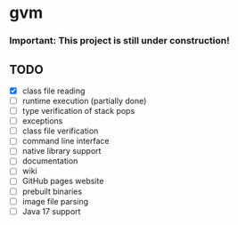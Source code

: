 # gvm

### Important: This project is still under construction!

## TODO

- [x] class file reading
- [ ] runtime execution (partially done)
- [ ] type verification of stack pops
- [ ] exceptions
- [ ] class file verification
- [ ] command line interface
- [ ] native library support
- [ ] documentation
- [ ] wiki
- [ ] GitHub pages website
- [ ] prebuilt binaries
- [ ] image file parsing
- [ ] Java 17 support